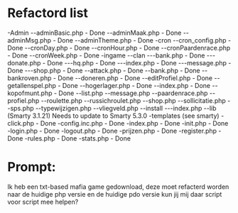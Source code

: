# Refactord list

-Admin
--adminBasic.php - Done
--adminMaak.php - Done
--adminMsg.php - Done
--adminTheme.php - Done
-cron
--cron_config.php - Done
--cronDay.php - Done
--cronHour.php - Done
--cronPaardenrace.php - Done
--cronWeek.php - Done
-ingame
--clan
---bank.php - Done
---donate.php - Done
---hq.php - Done
---index.php - Done
---message.php - Done
---shop.php - Done
--attack.php - Done
--bank.php - Done
--bankroven.php - Done
--doneren.php - Done
--editProfiel.php - Done
--getallenspel.php - Done
--hogerlager.php - Done
--index.php - Done
--kopofmunt.php - Done
--list.php
--message.php
--paardenrace.php
--profiel.php
--roulette.php
--russichroulet.php
--shop.php
--sollicitatie.php
--sps.php
--typewijzigen.php
--vliegveld.php
--install
---index.php
--lib (Smarty 3.1.21) Needs to update to Smarty 5.3.0
-templates (see smarty)
-click.php - Done
-config.inc.php - Done
-index.php - Done
-init.php - Done
-login.php - Done
-logout.php - Done
-prijzen.php - Done
-register.php - Done
-rules.php - Done
-stats.php - Done

# Prompt: 
Ik heb een txt-based mafia game gedownload, deze moet refacterd worden naar de huidige php versie en de huidige pdo versie kun jij mij daar script voor script mee helpen?